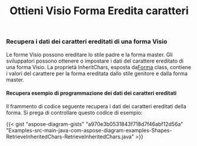 ﻿---
title: Ottieni Visio Forma Eredita caratteri
type: docs
weight: 101
url: /it/java/get-visio-shape-inherit-chars/
description: Questa sezione spiega come ottenere lo stile del carattere della forma visio ereditato dal suo stile genitore e master con Aspose.Diagram.
---
### **Recupera i dati dei caratteri ereditati di una forma Visio**
 Le forme Visio possono ereditare lo stile padre e la forma master. Gli sviluppatori possono ottenere o impostare i dati del carattere ereditato di una forma Visio. La proprietà InheritChars, esposta da[Forma](https://reference.aspose.com/diagram/java/com.aspose.diagram/shape) class, contiene i valori del carattere per la forma ereditata dallo stile genitore e dalla forma master.
#### **Recupera esempio di programmazione dei dati dei caratteri ereditati**
Il frammento di codice seguente recupera i dati dei caratteri ereditati della forma. Si prega di controllare questo codice di esempio:

{{< gist "aspose-diagram-gists" "a970e3b0531843f718d7f46abf12d56a" "Examples-src-main-java-com-aspose-diagram-examples-Shapes-RetrieveInheritedChars-RetrieveInheritedChars.java" >}}



